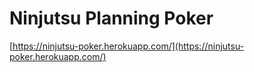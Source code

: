 # Ninjutsu Planning Poker

[https://ninjutsu-poker.herokuapp.com/](https://ninjutsu-poker.herokuapp.com/)
